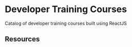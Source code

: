# Developer Training Courses
Catalog of developer training courses built using ReactJS

## Resources

